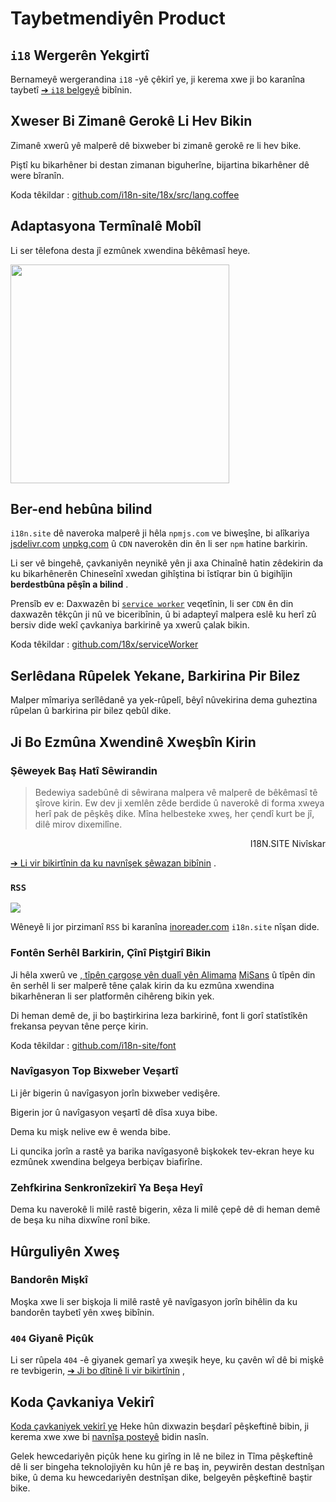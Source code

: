 # Taybetmendiyên Product

## `i18` Wergerên Yekgirtî

Bernameyê wergerandina `i18` -yê çêkirî ye, ji kerema xwe ji bo karanîna taybetî [➔ `i18` belgeyê](/i18) bibînin.

## Xweser Bi Zimanê Gerokê Li Hev Bikin

Zimanê xwerû yê malperê dê bixweber bi zimanê gerokê re li hev bike.

Piştî ku bikarhêner bi destan zimanan biguherîne, bijartina bikarhêner dê were bîranîn.

Koda têkildar : [github.com/i18n-site/18x/src/lang.coffee](https://github.com/i18n-site/18x/blob/main/src/lang.coffee)

## Adaptasyona Termînalê Mobîl

Li ser têlefona desta jî ezmûnek xwendina bêkêmasî heye.

<img src="//p.3ti.site/1721379497.avif" width="350px">

## <a rel=id href="#ha" id="ha"></a> Ber-end hebûna bilind

`i18n.site` dê naveroka malperê ji hêla `npmjs.com` ve biweşîne, bi alîkariya [jsdelivr.com](//jsdelivr.com) [unpkg.com](//unpkg.com) û `CDN` naverokên din ên li ser `npm` hatine barkirin.

Li ser vê bingehê, çavkaniyên neynikê yên ji axa Chinaînê hatin zêdekirin da ku bikarhênerên Chineseînî xwedan gihîştina bi îstîqrar bin û bigihîjin **berdestbûna pêşîn a bilind** .

Prensîb ev e: Daxwazên bi [`service worker`](https://developer.mozilla.org/docs/Web/API/Service_Worker_API) veqetînin, li ser `CDN` ên din daxwazên têkçûn ji nû ve biceribînin, û bi adapteyî malpera eslê ku herî zû bersiv dide wekî çavkaniya barkirinê ya xwerû çalak bikin.

Koda têkildar : [github.com/18x/serviceWorker](https://github.com/i18n-site/18x/tree/main/serviceWorker)

## Serlêdana Rûpelek Yekane, Barkirina Pir Bilez

Malper mîmariya serîlêdanê ya yek-rûpelî, bêyî nûvekirina dema guheztina rûpelan û barkirina pir bilez qebûl dike.

## Ji Bo Ezmûna Xwendinê Xweşbîn Kirin

### Şêweyek Baş Hatî Sêwirandin

> Bedewiya sadebûnê di sêwirana malpera vê malperê de bêkêmasî tê şîrove kirin.
> Ew dev ji xemlên zêde berdide û naverokê di forma xweya herî pak de pêşkêş dike.
> Mîna helbesteke xweş, her çendî kurt be jî, dilê mirov dixemilîne.

<p style="text-align:right">I18N.SITE Nivîskar</p>

[➔ Li vir bikirtînin da ku navnîşek şêwazan bibînin](/i18n.site/md/styl) .

### `RSS`

![](//p.3ti.site/1725541085.avif)

Wêneyê li jor pirzimanî `RSS` bi karanîna [inoreader.com](//inoreader.com) `i18n.site` nîşan dide.

### Fontên Serhêl Barkirin, Çînî Piştgirî Bikin

Ji hêla xwerû ve [, tîpên çargoşe yên dualî yên Alimama](https://www.iconfont.cn/fonts/detail?cnid=pOvFIr086ADR) [MiSans](https://hyperos.mi.com/font/zh/download/) û tîpên din ên serhêl li ser malperê têne çalak kirin da ku ezmûna xwendina bikarhêneran li ser platformên cihêreng bikin yek.

Di heman demê de, ji bo baştirkirina leza barkirinê, font li gorî statîstîkên frekansa peyvan têne perçe kirin.

Koda têkildar : [github.com/i18n-site/font](https://github.com/i18n-site/font)

### Navîgasyon Top Bixweber Veşartî

Li jêr bigerin û navîgasyon jorîn bixweber vedişêre.

Bigerin jor û navîgasyon veşartî dê dîsa xuya bibe.

Dema ku mişk nelive ew ê wenda bibe.

Li quncika jorîn a rastê ya barika navîgasyonê bişkokek tev-ekran heye ku ezmûnek xwendina belgeya berbiçav biafirîne.

### Zehfkirina Senkronîzekirî Ya Beşa Heyî

Dema ku naverokê li milê rastê bigerin, xêza li milê çepê dê di heman demê de beşa ku niha dixwîne ronî bike.

## Hûrguliyên Xweş

### Bandorên Mişkî

Moşka xwe li ser bişkoja li milê rastê yê navîgasyon jorîn bihêlin da ku bandorên taybetî yên xweş bibînin.

### `404` Giyanê Piçûk

Li ser rûpela `404` -ê giyanek gemarî ya xweşik heye, ku çavên wî dê bi mişkê re tevbigerin, [➔ Ji bo dîtinê li vir bikirtînin](/404) ,

## Koda Çavkaniya Vekirî

[Koda çavkaniyek vekirî ye](/i18n.site/c/src) Heke hûn dixwazin beşdarî pêşkeftinê bibin, ji kerema xwe xwe bi [navnîşa posteyê](//groups.google.com/u/2/g/i18n-site) bidin nasîn.

Gelek hewcedariyên piçûk hene ku girîng in lê ne bilez in Tîma pêşkeftinê dê li ser bingeha teknolojiyên ku hûn jê re baş in, peywirên destan destnîşan bike, û dema ku hewcedariyên destnîşan dike, belgeyên pêşkeftinê baştir bike.